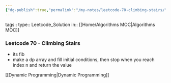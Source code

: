 ```yaml
---
{"dg-publish":true,"permalink":"/my-notes/leetcode-70-climbing-stairs/","created":"2024-10-14T22:26:40.122-05:00","updated":"2024-10-14T22:36:14.109-05:00"}
---
```



tags:: 
type:: Leetcode_Solution
in:: [[Home/Algorithms MOC\|Algorithms MOC]]

### Leetcode 70 - Climbing Stairs
- its fib
- make a dp array and fill initial conditions, then stop when you reach index n and return the value

[[Dynamic Programming\|Dynamic Programming]]